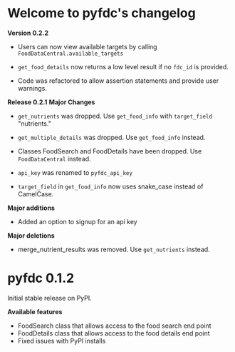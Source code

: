 # Welcome to pyfdc's changelog


**Version 0.2.2**

* Users can now view available targets by calling `FoodDataCentral.available_targets`

* `get_food_details` now returns a low level result if no `fdc_id` is provided.

* Code was refactored to allow assertion statements and provide user warnings. 



**Release 0.2.1**
**Major Changes**

- `get_nutrients` was dropped. Use `get_food_info` with `target_field` "nutrients."

- `get_multiple_details` was dropped. Use `get_food_info` instead.

- Classes FoodSearch and FoodDetails have been dropped. Use `FoodDataCentral` instead.

- `api_key` was renamed to `pyfdc_api_key`

- `target_field` in `get_food_info` now uses snake_case instead of CamelCase. 

**Major additions**

- Added an option to signup for an api key

**Major deletions**

- merge_nutrient_results was removed. Use `get_nutrients`
instead. 

# pyfdc 0.1.2
Initial stable release on PyPI.

**Available features**

- FoodSearch class that allows access to the food search end point
- FoodDetails class that allows access to the food details end point
- Fixed issues with PyPI installs

